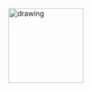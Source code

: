 <img id="stat" src="https://github-readme-stats.vercel.app/api/top-langs/?username=p0rtL6&layout=compact&theme=onedark" alt="drawing" height="150"/>
